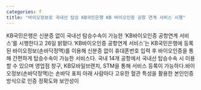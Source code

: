 ```yaml
---
categories: f
title: "바이오정보로 국내선 탑승 KB국민은행 KB 바이오인증 공항 연계 서비스 시행"
---
```

KB국민은행은 신분증 없이 국내선 탐승수속이 가능한 ‘KB바이오인증 공항연계 서비스’를 시행한다고 26일 밝혔다.‘KB바이오인증 공항연계 서비스’는 KB국민은행에 등록된 바이오정보(손바닥정맥)를 이용해 신분증 없이 휴대폰번호 입력 후 바이오인증을 통해 간편하게 탑승수속이 가능한 서비스다. 국내 14개 공항에서 국내선 탑승수속 시 이용할 수 있으며 영업점 창구, KB모바일브랜치, STM을 통해 서비스 등록이 가능하다.바이오정보(손바닥정맥)는 손바닥 표피 아래 사람마다 고유한 혈관 특성을 활용한 본인인증 방식으로 인증 정확도와 보안성이